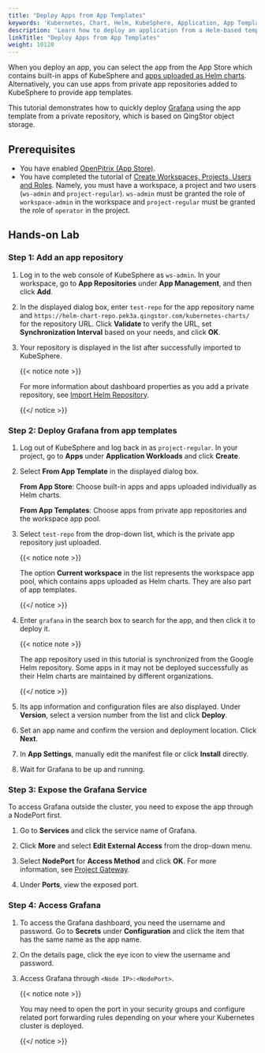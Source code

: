 ```yaml
---
title: "Deploy Apps from App Templates"
keywords: 'Kubernetes, Chart, Helm, KubeSphere, Application, App Templates'
description: 'Learn how to deploy an application from a Helm-based template.'
linkTitle: "Deploy Apps from App Templates"
weight: 10120
---
```


When you deploy an app, you can select the app from the App Store which contains built-in apps of KubeSphere and [apps uploaded as Helm charts](../../../workspace-administration/upload-helm-based-application/). Alternatively, you can use apps from private app repositories added to KubeSphere to provide app templates.

This tutorial demonstrates how to quickly deploy [Grafana](https://grafana.com/) using the app template from a private repository, which is based on QingStor object storage.

## Prerequisites

- You have enabled [OpenPitrix (App Store)](../../../pluggable-components/app-store/).
- You have completed the tutorial of [Create Workspaces, Projects, Users and Roles](../../../quick-start/create-workspace-and-project/). Namely, you must have a workspace, a project and two users (`ws-admin` and `project-regular`). `ws-admin` must be granted the role of `workspace-admin` in the workspace and `project-regular` must be granted the role of `operator` in the project.

## Hands-on Lab

### Step 1: Add an app repository

1. Log in to the web console of KubeSphere as `ws-admin`. In your workspace, go to **App Repositories** under **App Management**, and then click **Add**.

2. In the displayed dialog box, enter `test-repo` for the app repository name and `https://helm-chart-repo.pek3a.qingstor.com/kubernetes-charts/` for the repository URL. Click **Validate** to verify the URL, set **Synchronization Interval** based on your needs, and click **OK**.

3. Your repository is displayed in the list after successfully imported to KubeSphere.

   {{< notice note >}}

   For more information about dashboard properties as you add a private repository, see [Import Helm Repository](../../../workspace-administration/app-repository/import-helm-repository/).

   {{</ notice >}} 

### Step 2: Deploy Grafana from app templates

1. Log out of KubeSphere and log back in as `project-regular`. In your project, go to **Apps** under **Application Workloads** and click **Create**.

2. Select **From App Template** in the displayed dialog box.

   **From App Store**: Choose built-in apps and apps uploaded individually as Helm charts.

   **From App Templates**: Choose apps from private app repositories and the workspace app pool.

3. Select `test-repo` from the drop-down list, which is the private app repository just uploaded.

   {{< notice note >}}

   The option **Current workspace** in the list represents the workspace app pool, which contains apps uploaded as Helm charts. They are also part of app templates.

   {{</ notice >}} 

4. Enter `grafana` in the search box to search for the app, and then click it to deploy it.

   {{< notice note >}} 

   The app repository used in this tutorial is synchronized from the Google Helm repository. Some apps in it may not be deployed successfully as their Helm charts are maintained by different organizations.

   {{</ notice >}} 

5. Its app information and configuration files are also displayed. Under **Version**, select a version number from the list and click **Deploy**.

6. Set an app name and confirm the version and deployment location. Click **Next**.
   
7. In **App Settings**, manually edit the manifest file or click **Install** directly.

8. Wait for Grafana to be up and running.

### Step 3: Expose the Grafana Service

To access Grafana outside the cluster, you need to expose the app through a NodePort first.

1. Go to **Services** and click the service name of Grafana.

2. Click **More** and select **Edit External Access** from the drop-down menu.

3. Select **NodePort** for **Access Method** and click **OK**. For more information, see [Project Gateway](../../../project-administration/project-gateway/).

4. Under **Ports**, view the exposed port.

### Step 4: Access Grafana

1. To access the Grafana dashboard, you need the username and password. Go to **Secrets** under **Configuration** and click the item that has the same name as the app name.

2. On the details page, click the eye icon to view the username and password.

3. Access Grafana through `<Node IP>:<NodePort>`.

   {{< notice note >}}

   You may need to open the port in your security groups and configure related port forwarding rules depending on your where your Kubernetes cluster is deployed.

   {{</ notice >}} 